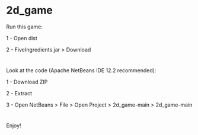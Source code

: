 # 2d_game
Run this game:

1 - Open dist

2 - FiveIngredients.jar > Download
#
Look at the code (Apache NetBeans IDE 12.2 recommended):

1 - Download ZIP

2 - Extract

3 - Open NetBeans > File > Open Project > 2d_game-main > 2d_game-main
#
Enjoy!

